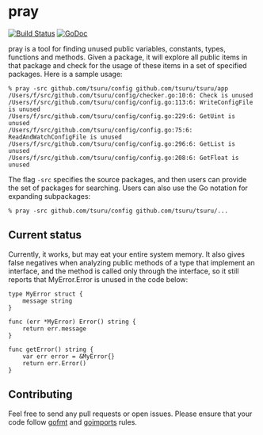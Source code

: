 pray
====

[![Build Status](https://travis-ci.org/fsouza/pray.png)](https://travis-ci.org/fsouza/pray)
[![GoDoc](https://godoc.org/github.com/fsouza/pray?status.png)](https://godoc.org/github.com/fsouza/pray)

pray is a tool for finding unused public variables, constants, types, functions
and methods. Given a package, it will explore all public items in that package
and check for the usage of these items in a set of specified packages. Here is
a sample usage:

```
% pray -src github.com/tsuru/config github.com/tsuru/tsuru/app
/Users/f/src/github.com/tsuru/config/checker.go:10:6: Check is unused
/Users/f/src/github.com/tsuru/config/config.go:113:6: WriteConfigFile is unused
/Users/f/src/github.com/tsuru/config/config.go:229:6: GetUint is unused
/Users/f/src/github.com/tsuru/config/config.go:75:6: ReadAndWatchConfigFile is unused
/Users/f/src/github.com/tsuru/config/config.go:296:6: GetList is unused
/Users/f/src/github.com/tsuru/config/config.go:208:6: GetFloat is unused
```

The flag ``-src`` specifies the source packages, and then users can provide the
set of packages for searching. Users can also use the Go notation for expanding subpackages:

```
% pray -src github.com/tsuru/config github.com/tsuru/tsuru/...
```

Current status
--------------

Currently, it works, but may eat your entire system memory. It also gives false
negatives when analyzing public methods of a type that implement an interface,
and the method is called only through the interface, so it still reports that
MyError.Error is unused in the code below:

```
type MyError struct {
	message string
}

func (err *MyError) Error() string {
	return err.message
}

func getError() string {
	var err error = &MyError{}
	return err.Error()
}
```

Contributing
------------

Feel free to send any pull requests or open issues. Please ensure that your
code follow [gofmt](https://golang.org/cmd/gofmt/) and
[goimports](https://godoc.org/golang.org/x/tools/cmd/goimports) rules.
